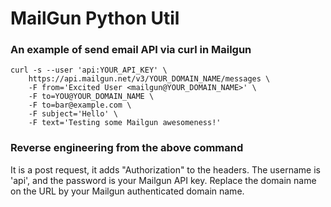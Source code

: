 # MailGun Python Util

### An example of send email API via curl in Mailgun
```
curl -s --user 'api:YOUR_API_KEY' \
    https://api.mailgun.net/v3/YOUR_DOMAIN_NAME/messages \
    -F from='Excited User <mailgun@YOUR_DOMAIN_NAME>' \
    -F to=YOU@YOUR_DOMAIN_NAME \
    -F to=bar@example.com \
    -F subject='Hello' \
    -F text='Testing some Mailgun awesomeness!'
```

### Reverse engineering from the above command
It is a post request, it adds "Authorization" to the headers. The username is 'api', and the password is your Mailgun API key. Replace the domain name on the URL by your Mailgun authenticated domain name.
